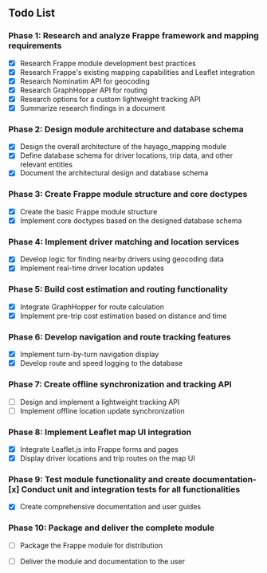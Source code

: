 ## Todo List

### Phase 1: Research and analyze Frappe framework and mapping requirements
- [x] Research Frappe module development best practices
- [x] Research Frappe's existing mapping capabilities and Leaflet integration
- [x] Research Nominatim API for geocoding
- [x] Research GraphHopper API for routing
- [x] Research options for a custom lightweight tracking API
- [x] Summarize research findings in a document

### Phase 2: Design module architecture and database schema
- [x] Design the overall architecture of the hayago_mapping module
- [x] Define database schema for driver locations, trip data, and other relevant entities
- [x] Document the architectural design and database schema

### Phase 3: Create Frappe module structure and core doctypes
- [x] Create the basic Frappe module structure
- [x] Implement core doctypes based on the designed database schema

### Phase 4: Implement driver matching and location services
- [x] Develop logic for finding nearby drivers using geocoding data
- [x] Implement real-time driver location updates

### Phase 5: Build cost estimation and routing functionality
- [x] Integrate GraphHopper for route calculation
- [x] Implement pre-trip cost estimation based on distance and time

### Phase 6: Develop navigation and route tracking features
- [x] Implement turn-by-turn navigation display
- [x] Develop route and speed logging to the database

### Phase 7: Create offline synchronization and tracking API
- [ ] Design and implement a lightweight tracking API
- [ ] Implement offline location update synchronization

### Phase 8: Implement Leaflet map UI integration
- [x] Integrate Leaflet.js into Frappe forms and pages
- [x] Display driver locations and trip routes on the map UI

### Phase 9: Test module functionality and create documentation- [x] Conduct unit and integration tests for all functionalities
- [x] Create comprehensive documentation and user guides

### Phase 10: Package and deliver the complete module
- [ ] Package the Frappe module for distribution
- [ ] Deliver the module and documentation to the user

